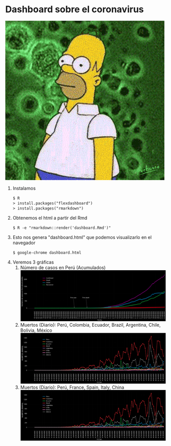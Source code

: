 # Dashboard sobre el coronavirus  
![](.img/1.gif)
1. Instalamos  
	```
	$ R
	> install.packages("flexdashboard")
	> install.packages("rmarkdown")
	```
2. Obtenemos el html a partir del Rmd  
	```
	$ R -e "rmarkdown::render('dashboard.Rmd')"
	```
3. Esto nos genera "dashboard.html" que podemos visualizarlo en el navegador   
	```
	$ google-chrome dashboard.html
	```
4. Veremos 3 gráficas  
	1. Número de casos en Perú (Acumulados)  
		![](.img/1.png)
	2. Muertos (Diario): Perú, Colombia, Ecuador, Brazil, Argentina, Chile, Bolivia, México  
		![](.img/2.png)
	3. Muertos (Diario): Perú, France, Spain, Italy, China  
		![](.img/2.png)

